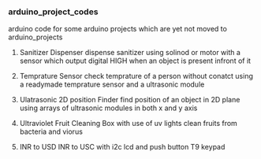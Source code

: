 ### arduino_project_codes

arduino code for some arduino projects which are yet not moved to arduino_projects

1.  Sanitizer Dispenser 
        dispense sanitizer using solinod or motor with a sensor which output digital HIGH when an object is present infront of it

2.  Temprature Sensor
        check temprature of a person without conatct using a readymade temprature sensor and a ultrasonic module

3.  Ulatrasonic 2D position Finder 
        find position of an object in 2D plane using arrays of ultrasonic modules in both x and y axis

4.  Ultraviolet Fruit Cleaning Box
        with use of uv lights clean fruits from bacteria and viorus
  
5. INR to USD
        INR to USC with i2c lcd and push button T9 keypad
